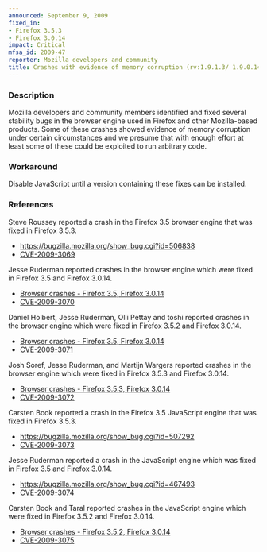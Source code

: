 ```yaml
---
announced: September 9, 2009
fixed_in:
- Firefox 3.5.3
- Firefox 3.0.14
impact: Critical
mfsa_id: 2009-47
reporter: Mozilla developers and community
title: Crashes with evidence of memory corruption (rv:1.9.1.3/ 1.9.0.14)
---
```


<h3>Description</h3>

<p>Mozilla developers and community members identified and fixed
several stability bugs in the browser engine used in Firefox and other
Mozilla-based products. Some of these crashes showed evidence of
memory corruption under certain circumstances and we presume that with
enough effort at least some of these could be exploited to run
arbitrary code.</p>

<h3>Workaround</h3>

<p>Disable JavaScript until a version containing these fixes can be
installed.</p>

<h3>References</h3>

<p>Steve Roussey reported a crash in the Firefox 3.5 browser engine that was fixed in Firefox 3.5.3.</p>
<ul>
  <li><a href="https://bugzilla.mozilla.org/show_bug.cgi?id=506838">https://bugzilla.mozilla.org/show_bug.cgi?id=506838</a></li>
  <li><a class="ex-ref" href="http://cve.mitre.org/cgi-bin/cvename.cgi?name=CVE-2009-3069">CVE-2009-3069</a></li>
</ul>
<p>Jesse Ruderman reported crashes in the browser engine which were fixed in Firefox 3.5 and Firefox 3.0.14.</p>
<ul>
  <li><a href="https://bugzilla.mozilla.org/buglist.cgi?bug_id=430569,437565,465651">Browser crashes - Firefox 3.5, Firefox 3.0.14</a></li>
  <li><a class="ex-ref" href="http://cve.mitre.org/cgi-bin/cvename.cgi?name=CVE-2009-3070">CVE-2009-3070</a></li>
</ul>
<p>Daniel Holbert, Jesse Ruderman, Olli Pettay and toshi reported crashes in the browser engine which were fixed in Firefox 3.5.2 and Firefox 3.0.14.</p>
<ul>
  <li><a href="https://bugzilla.mozilla.org/buglist.cgi?bug_id=493649,495444,490196,502017">Browser crashes - Firefox 3.5, Firefox 3.0.14</a></li>
  <li><a class="ex-ref" href="http://cve.mitre.org/cgi-bin/cvename.cgi?name=CVE-2009-3071">CVE-2009-3071</a></li>
</ul>
<p>Josh Soref, Jesse Ruderman, and Martijn Wargers reported crashes in the browser engine which were fixed in Firefox 3.5.3 and Firefox 3.0.14.</p>
<ul>
  <li><a href="https://bugzilla.mozilla.org/buglist.cgi?bug_id=501900,508074,494283">Browser crashes - Firefox 3.5.3, Firefox 3.0.14</a></li>
  <li><a class="ex-ref" href="http://cve.mitre.org/cgi-bin/cvename.cgi?name=CVE-2009-3072">CVE-2009-3072</a></li>
</ul>

<p>Carsten Book reported a crash in the Firefox 3.5 JavaScript engine that was fixed in Firefox 3.5.3.</p>
<ul>
  <li><a href="https://bugzilla.mozilla.org/show_bug.cgi?id=507292">https://bugzilla.mozilla.org/show_bug.cgi?id=507292</a></li>
  <li><a class="ex-ref" href="http://cve.mitre.org/cgi-bin/cvename.cgi?name=CVE-2009-3073">CVE-2009-3073</a></li>
</ul>
<p>Jesse Ruderman reported a crash in the JavaScript engine which was fixed in Firefox 3.5 and Firefox 3.0.14.</p>
<ul>
  <li><a href="https://bugzilla.mozilla.org/show_bug.cgi?id=467493">https://bugzilla.mozilla.org/show_bug.cgi?id=467493</a></li>
  <li><a class="ex-ref" href="http://cve.mitre.org/cgi-bin/cvename.cgi?name=CVE-2009-3074">CVE-2009-3074</a></li>
</ul>
<p>Carsten Book and Taral reported crashes in the JavaScript engine which were fixed in Firefox 3.5.2 and Firefox 3.0.14.</p>
<ul>
  <li><a href="https://bugzilla.mozilla.org/buglist.cgi?bug_id=505305,441714">Browser crashes - Firefox 3.5.2, Firefox 3.0.14</a></li>
  <li><a class="ex-ref" href="http://cve.mitre.org/cgi-bin/cvename.cgi?name=CVE-2009-3075">CVE-2009-3075</a></li>
</ul>


